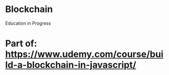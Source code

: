 # Blockchain
Education in Progress
# Part of: https://www.udemy.com/course/build-a-blockchain-in-javascript/
